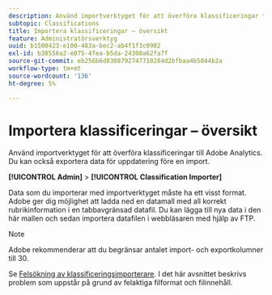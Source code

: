 ```yaml
---
description: Använd importverktyget för att överföra klassificeringar till Adobe Analytics. Du kan också exportera data för uppdatering före en import.
subtopic: Classifications
title: Importera klassificeringar – översikt
feature: Administratörsverktyg
uuid: b1500423-e100-483a-bec2-ab4f1f3c0902
exl-id: b38556a2-e075-4fea-b5da-24300a62fa7f
source-git-commit: eb256b6d8308792747710284d2bfbaa4b5044b2a
workflow-type: tm+mt
source-wordcount: '136'
ht-degree: 5%

---
```


# Importera klassificeringar – översikt

Använd importverktyget för att överföra klassificeringar till Adobe Analytics. Du kan också exportera data för uppdatering före en import.

**[!UICONTROL Admin]** > **[!UICONTROL Classification Importer]**

Data som du importerar med importverktyget måste ha ett visst format. Adobe ger dig möjlighet att ladda ned en datamall med all korrekt rubrikinformation i en tabbavgränsad datafil. Du kan lägga till nya data i den här mallen och sedan importera datafilen i webbläsaren med hjälp av FTP.

>[!NOTE]
>
>Adobe rekommenderar att du begränsar antalet import- och exportkolumner till 30.

Se [Felsökning av klassificeringsimporterare](/help/components/classifications/importer/troubleshooting.md). I det här avsnittet beskrivs problem som uppstår på grund av felaktiga filformat och filinnehåll.
